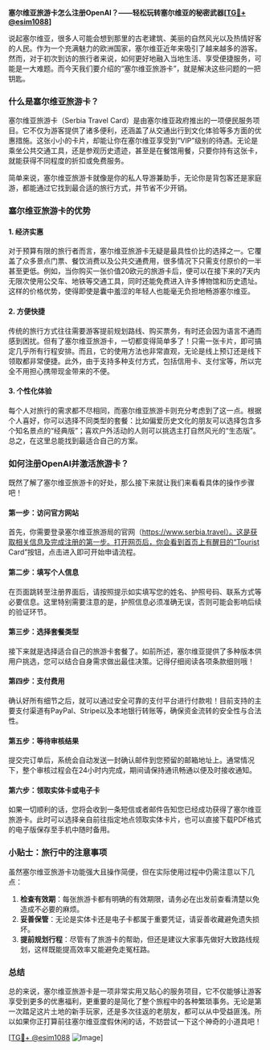 **塞尔维亚旅游卡怎么注册OpenAI？——轻松玩转塞尔维亚的秘密武器[[TG💪+ @esim1088](https://t.me/s/esim1088)]**

说起塞尔维亚，很多人可能会想到那里的古老建筑、美丽的自然风光以及热情好客的人民。作为一个充满魅力的欧洲国家，塞尔维亚近年来吸引了越来越多的游客。然而，对于初次到访的旅行者来说，如何更好地融入当地生活、享受便捷服务，可能是一大难题。而今天我们要介绍的“塞尔维亚旅游卡”，就是解决这些问题的一把钥匙。

### 什么是塞尔维亚旅游卡？

塞尔维亚旅游卡（Serbia Travel Card）是由塞尔维亚政府推出的一项便民服务项目。它不仅为游客提供了诸多便利，还涵盖了从交通出行到文化体验等多方面的优惠措施。这张小小的卡片，却能让你在塞尔维亚享受到“VIP”级别的待遇。无论是乘坐公共交通工具，还是参观历史遗迹，甚至是在餐馆用餐，只要你持有这张卡，就能获得不同程度的折扣或免费服务。

简单来说，塞尔维亚旅游卡就像是你的私人导游兼助手，无论你是背包客还是家庭游，都能通过它找到最合适的旅行方式，并节省不少开销。

### 塞尔维亚旅游卡的优势

#### 1. **经济实惠**
对于预算有限的旅行者而言，塞尔维亚旅游卡无疑是最具性价比的选择之一。它覆盖了众多景点门票、餐饮消费以及公共交通费用，很多情况下只需支付原价的一半甚至更低。例如，当你购买一张价值20欧元的旅游卡后，便可以在接下来的7天内无限次使用公交车、地铁等交通工具，同时还能免费进入许多博物馆和历史遗址。这样的价格优势，使得即使是囊中羞涩的年轻人也能毫无负担地畅游塞尔维亚。

#### 2. **方便快捷**
传统的旅行方式往往需要游客提前规划路线、购买票务，有时还会因为语言不通而感到困扰。但有了塞尔维亚旅游卡，一切都变得简单多了！只需一张卡片，即可搞定几乎所有行程安排。而且，它的使用方法也非常直观，无论是线上预订还是线下领取都非常便捷。此外，由于支持多种支付方式，包括信用卡、支付宝等，所以完全不用担心携带现金带来的不便。

#### 3. **个性化体验**
每个人对旅行的需求都不尽相同，而塞尔维亚旅游卡则充分考虑到了这一点。根据个人喜好，你可以选择不同类型的套餐：比如偏爱历史文化的朋友可以选择包含多个知名景点的“经典版”；喜欢户外活动的人则可以挑选主打自然风光的“生态版”。总之，在这里总能找到最适合自己的方案。

### 如何注册OpenAI并激活旅游卡？

既然了解了塞尔维亚旅游卡的好处，那么接下来就让我们来看看具体的操作步骤吧！

#### 第一步：访问官方网站
首先，你需要登录塞尔维亚旅游局的官网（https://www.serbia.travel）。这是获取相关信息及完成注册的第一步。打开网页后，你会看到首页上有醒目的“Tourist Card”按钮，点击进入即可开始申请流程。

#### 第二步：填写个人信息
在页面跳转至注册界面后，请按照提示如实填写您的姓名、护照号码、联系方式等必要信息。这里特别需要注意的是，护照信息必须准确无误，否则可能会影响后续的验证环节。

#### 第三步：选择套餐类型
接下来就是选择适合自己的旅游卡套餐了。如前所述，塞尔维亚提供了多种版本供用户挑选，您可以结合自身需求做出最佳决策。记得仔细阅读各项条款细则哦！

#### 第四步：支付费用
确认好所有细节之后，就可以通过安全可靠的支付平台进行付款啦！目前支持的主要支付渠道有PayPal、Stripe以及本地银行转账等，确保资金流转的安全性与合法性。

#### 第五步：等待审核结果
提交完订单后，系统会自动发送一封确认邮件到您预留的邮箱地址上。通常情况下，整个审核过程会在24小时内完成，期间请保持通讯畅通以便及时接收通知。

#### 第六步：领取实体卡或电子卡
如果一切顺利的话，您将会收到一条短信或者邮件告知您已经成功获得了塞尔维亚旅游卡。此时可以选择亲自前往指定地点领取实体卡片，也可以直接下载PDF格式的电子版保存至手机中随时备用。

### 小贴士：旅行中的注意事项

虽然塞尔维亚旅游卡功能强大且操作简便，但在实际使用过程中仍需注意以下几点：

1. **检查有效期**：每张旅游卡都有明确的有效期限，请务必在出发前查看清楚以免造成不必要的麻烦。
2. **妥善保管**：无论是实体卡还是电子卡都属于重要凭证，请妥善收藏避免遗失损坏。
3. **提前规划行程**：尽管有了旅游卡的帮助，但还是建议大家事先做好大致路线规划，这样既能提高效率又能避免走冤枉路。

### 总结

总的来说，塞尔维亚旅游卡是一项非常实用又贴心的服务项目，它不仅能够让游客享受到更多的优惠福利，更重要的是简化了整个旅程中的各种繁琐事务。无论是第一次踏足这片土地的新手玩家，还是多次往返的老朋友，都可以从中受益匪浅。所以如果你正打算前往塞尔维亚度假休闲的话，不妨尝试一下这个神奇的小道具吧！

[[TG💪+ @esim1088](https://t.me/s/esim1088) ![Image](https://i.postimg.cc/4NQfJmqS/Snipaste-2025-05-13-00-14-12.png)]